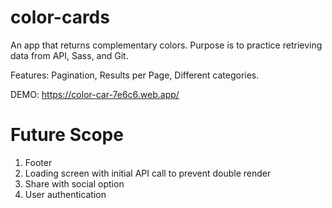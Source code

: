 # color-cards
An app that returns complementary colors. Purpose is to practice retrieving data from API, Sass, and Git.

Features: Pagination, Results per Page, Different categories. 

DEMO: https://color-car-7e6c6.web.app/

# Future Scope
1. Footer
2. Loading screen with initial API call to prevent double render
3. Share with social option
4. User authentication
